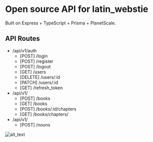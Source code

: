 # Open source API for latin_webstie

Built on Express + TypeScript + Prisma + PlanetScale.

## API Routes

-   /api/v1/auth
    -   [POST] /login
    -   [POST] /register
    -   [POST] /logout
    -   [GET] /users
    -   [DELETE] /users/:id
    -   [PATCH] /users/:id
    -   [GET] /refresh_token
-   /api/v1/
    -   [POST] /books
    -   [GET] /books
    -   [POST] /books/:id/chapters
    -   [GET] /books/chapters/
-   /api/v1/
    -   [POST] /nouns

![alt_text](https://www.wykop.pl/cdn/c3201142/comment_1615839749rg57FUv9adkBCDs740QMe5,w400.jpg)
